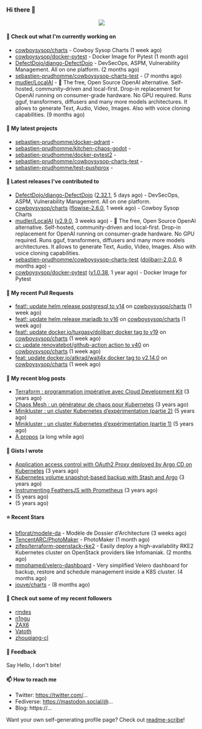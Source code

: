 ### Hi there 👋

<p align="center"><img src="https://github-readme-stats.vercel.app/api?username=sebastien-prudhomme&show_icons=true&locale=en"/></p>

#### 👷 Check out what I'm currently working on

- [cowboysysop/charts](https://github.com/cowboysysop/charts) - Cowboy Sysop Charts (1 week ago)
- [cowboysysop/docker-pytest](https://github.com/cowboysysop/docker-pytest) - Docker Image for Pytest (1 month ago)
- [DefectDojo/django-DefectDojo](https://github.com/DefectDojo/django-DefectDojo) -  DevSecOps, ASPM, Vulnerability Management. All on one platform. (2 months ago)
- [sebastien-prudhomme/cowboysysop-charts-test](https://github.com/sebastien-prudhomme/cowboysysop-charts-test) -  (7 months ago)
- [mudler/LocalAI](https://github.com/mudler/LocalAI) - :robot: The free, Open Source OpenAI alternative. Self-hosted, community-driven and local-first. Drop-in replacement for OpenAI running on consumer-grade hardware. No GPU required. Runs gguf, transformers, diffusers and many more models architectures. It allows to generate Text, Audio, Video, Images. Also with voice cloning capabilities. (9 months ago)

#### 🌱 My latest projects

- [sebastien-prudhomme/docker-qdrant](https://github.com/sebastien-prudhomme/docker-qdrant) - 
- [sebastien-prudhomme/kitchen-chaos-godot](https://github.com/sebastien-prudhomme/kitchen-chaos-godot) - 
- [sebastien-prudhomme/docker-pytest2](https://github.com/sebastien-prudhomme/docker-pytest2) - 
- [sebastien-prudhomme/cowboysysop-charts-test](https://github.com/sebastien-prudhomme/cowboysysop-charts-test) - 
- [sebastien-prudhomme/test-pushprox](https://github.com/sebastien-prudhomme/test-pushprox) - 

#### 🔭 Latest releases I've contributed to

- [DefectDojo/django-DefectDojo](https://github.com/DefectDojo/django-DefectDojo) ([2.32.1](https://github.com/DefectDojo/django-DefectDojo/releases/tag/2.32.1), 5 days ago) -  DevSecOps, ASPM, Vulnerability Management. All on one platform.
- [cowboysysop/charts](https://github.com/cowboysysop/charts) ([flowise-2.6.0](https://github.com/cowboysysop/charts/releases/tag/flowise-2.6.0), 1 week ago) - Cowboy Sysop Charts
- [mudler/LocalAI](https://github.com/mudler/LocalAI) ([v2.9.0](https://github.com/mudler/LocalAI/releases/tag/v2.9.0), 3 weeks ago) - :robot: The free, Open Source OpenAI alternative. Self-hosted, community-driven and local-first. Drop-in replacement for OpenAI running on consumer-grade hardware. No GPU required. Runs gguf, transformers, diffusers and many more models architectures. It allows to generate Text, Audio, Video, Images. Also with voice cloning capabilities.
- [sebastien-prudhomme/cowboysysop-charts-test](https://github.com/sebastien-prudhomme/cowboysysop-charts-test) ([dolibarr-2.0.0](https://github.com/sebastien-prudhomme/cowboysysop-charts-test/releases/tag/dolibarr-2.0.0), 8 months ago) - 
- [cowboysysop/docker-pytest](https://github.com/cowboysysop/docker-pytest) ([v1.0.38](https://github.com/cowboysysop/docker-pytest/releases/tag/v1.0.38), 1 year ago) - Docker Image for Pytest

#### 🔨 My recent Pull Requests

- [feat!: update helm release postgresql to v14](https://github.com/cowboysysop/charts/pull/605) on [cowboysysop/charts](https://github.com/cowboysysop/charts) (1 week ago)
- [feat!: update helm release mariadb to v16](https://github.com/cowboysysop/charts/pull/604) on [cowboysysop/charts](https://github.com/cowboysysop/charts) (1 week ago)
- [feat!: update docker.io/tuxgasy/dolibarr docker tag to v19](https://github.com/cowboysysop/charts/pull/603) on [cowboysysop/charts](https://github.com/cowboysysop/charts) (1 week ago)
- [ci: update renovatebot/github-action action to v40](https://github.com/cowboysysop/charts/pull/602) on [cowboysysop/charts](https://github.com/cowboysysop/charts) (1 week ago)
- [feat: update docker.io/atkrad/wait4x docker tag to v2.14.0](https://github.com/cowboysysop/charts/pull/601) on [cowboysysop/charts](https://github.com/cowboysysop/charts) (1 week ago)

#### 📜 My recent blog posts

- [Terraform : programmation impérative avec Cloud Development Kit](https://www.cowboysysop.com/post/terraform-programmation-imperative-avec-cloud-development-kit/) (3 years ago)
- [Chaos Mesh : un générateur de chaos pour Kubernetes](https://www.cowboysysop.com/post/chaos-mesh-un-generateur-de-chaos-pour-kubernetes/) (3 years ago)
- [Minikluster : un cluster Kubernetes d’expérimentation (partie 2)](https://www.cowboysysop.com/post/minikluster-un-cluster-kubernetes-d-experimentation-partie-2/) (5 years ago)
- [Minikluster : un cluster Kubernetes d’expérimentation (partie 1)](https://www.cowboysysop.com/post/minikluster-un-cluster-kubernetes-d-experimentation-partie-1/) (5 years ago)
- [À propos](https://www.cowboysysop.com/page/a-propos/) (a long while ago)

#### 📓 Gists I wrote

- [Application access control with OAuth2 Proxy deployed by Argo CD on Kubernetes](https://gist.github.com/c90af146c465305087d5f5a55990ca71) (3 years ago)
- [Kubernetes volume snapshot-based backup with Stash and Argo](https://gist.github.com/c53e870dc6b4987fefa4c36ea9f1187c) (3 years ago)
- [Instrumenting FeathersJS with Prometheus](https://gist.github.com/93ab307c8c03a9c5fdb1ff728f413855) (3 years ago)
- [](https://gist.github.com/9827398f4f792569e56351ac56e80b80) (5 years ago)
- [](https://gist.github.com/064f0ea019c9ff37b71ebc023c0a0c6b) (5 years ago)

#### ⭐ Recent Stars

- [bflorat/modele-da](https://github.com/bflorat/modele-da) - Modèle de Dossier d&#39;Architecture (3 weeks ago)
- [TencentARC/PhotoMaker](https://github.com/TencentARC/PhotoMaker) - PhotoMaker (1 month ago)
- [zifeo/terraform-openstack-rke2](https://github.com/zifeo/terraform-openstack-rke2) - Easily deploy a high-availability RKE2 Kubernetes cluster on OpenStack providers like Infomaniak. (2 months ago)
- [mmohamed/velero-dashboard](https://github.com/mmohamed/velero-dashboard) - Very simplified Velero dashboard for backup, restore and schedule management inside a K8S cluster. (4 months ago)
- [jouve/charts](https://github.com/jouve/charts) -  (8 months ago)

#### 👯 Check out some of my recent followers

- [rmdes](https://github.com/rmdes)
- [n1ngu](https://github.com/n1ngu)
- [ZAX6](https://github.com/ZAX6)
- [Vatoth](https://github.com/Vatoth)
- [zhouqiang-cl](https://github.com/zhouqiang-cl)

#### 💬 Feedback

Say Hello, I don't bite!

#### 📫 How to reach me

- Twitter: https://twitter.com/...
- Fediverse: https://mastodon.social/@...
- Blog: https://...

Want your own self-generating profile page? Check out [readme-scribe](https://github.com/muesli/readme-scribe)!
